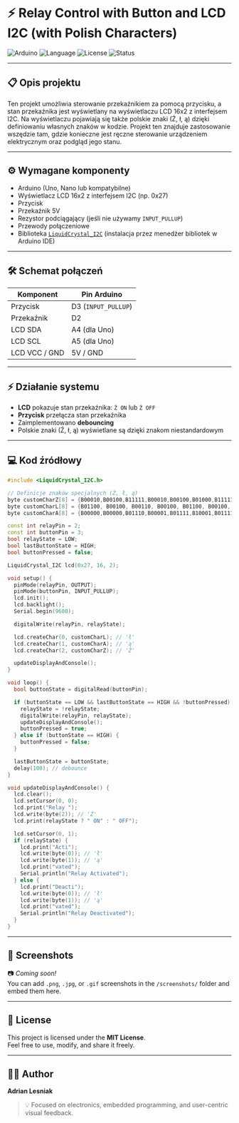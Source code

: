 # ⚡ Relay Control with Button and LCD I2C (with Polish Characters)

![Arduino](https://img.shields.io/badge/Platform-Arduino-blue.svg)
![Language](https://img.shields.io/badge/Language-C%2B%2B-brightgreen.svg)
![License](https://img.shields.io/badge/License-MIT-yellow.svg)
![Status](https://img.shields.io/badge/Status-Completed-success.svg)

---

## 📋 Opis projektu  
Ten projekt umożliwia sterowanie przekaźnikiem za pomocą przycisku, a stan przekaźnika jest wyświetlany na wyświetlaczu LCD 16x2 z interfejsem I2C. Na wyświetlaczu pojawiają się także polskie znaki (Ź, ł, ą) dzięki definiowaniu własnych znaków w kodzie. Projekt ten znajduje zastosowanie wszędzie tam, gdzie konieczne jest ręczne sterowanie urządzeniem elektrycznym oraz podgląd jego stanu.

---

## ⚙️ Wymagane komponenty
- Arduino (Uno, Nano lub kompatybilne)
- Wyświetlacz LCD 16x2 z interfejsem I2C (np. 0x27)
- Przycisk
- Przekaźnik 5V
- Rezystor podciągający (jeśli nie używamy `INPUT_PULLUP`)
- Przewody połączeniowe
- Biblioteka [`LiquidCrystal_I2C`](https://github.com/johnrickman/LiquidCrystal_I2C) (instalacja przez menedżer bibliotek w Arduino IDE)

---

## 🛠️ Schemat połączeń

| Komponent     | Pin Arduino        |
|---------------|--------------------|
| Przycisk      | D3 (`INPUT_PULLUP`)|
| Przekaźnik    | D2                 |
| LCD SDA       | A4 (dla Uno)       |
| LCD SCL       | A5 (dla Uno)       |
| LCD VCC / GND | 5V / GND           |

---

## ⚡ Działanie systemu

- **LCD** pokazuje stan przekaźnika: `Ź ON` lub `Ź OFF`
- **Przycisk** przełącza stan przekaźnika
- Zaimplementowano **debouncing**
- Polskie znaki (Ź, ł, ą) wyświetlane są dzięki znakom niestandardowym

---

## 💻 Kod źródłowy

```cpp
#include <LiquidCrystal_I2C.h>

// Definicje znaków specjalnych (Ź, ł, ą)
byte customCharZ[8] = {B00010,B00100,B11111,B00010,B00100,B01000,B11111,B00000}; // 'Ź'
byte customCharL[8] = {B01100, B00100, B00110, B00100, B01100, B00100, B01110, 0}; // 'ł'
byte customCharA[8] = {B00000,B00000,B01110,B00001,B01111,B10001,B01111,B00001}; // 'ą'

const int relayPin = 2;
const int buttonPin = 3;
bool relayState = LOW;
bool lastButtonState = HIGH;
bool buttonPressed = false;

LiquidCrystal_I2C lcd(0x27, 16, 2);

void setup() {
  pinMode(relayPin, OUTPUT);
  pinMode(buttonPin, INPUT_PULLUP);
  lcd.init();
  lcd.backlight();
  Serial.begin(9600);

  digitalWrite(relayPin, relayState);

  lcd.createChar(0, customCharL); // 'ł'
  lcd.createChar(1, customCharA); // 'ą'
  lcd.createChar(2, customCharZ); // 'Ź'

  updateDisplayAndConsole();
}

void loop() {
  bool buttonState = digitalRead(buttonPin);

  if (buttonState == LOW && lastButtonState == HIGH && !buttonPressed) {
    relayState = !relayState;
    digitalWrite(relayPin, relayState);
    updateDisplayAndConsole();
    buttonPressed = true;
  } else if (buttonState == HIGH) {
    buttonPressed = false;
  }

  lastButtonState = buttonState;
  delay(100); // debounce
}

void updateDisplayAndConsole() {
  lcd.clear();
  lcd.setCursor(0, 0);
  lcd.print("Relay ");
  lcd.write(byte(2)); // 'Ź'
  lcd.print(relayState ? " ON" : " OFF");

  lcd.setCursor(0, 1);
  if (relayState) {
    lcd.print("Acti");
    lcd.write(byte(0)); // 'ł'
    lcd.write(byte(1)); // 'ą'
    lcd.print("vated");
    Serial.println("Relay Activated");
  } else {
    lcd.print("Deacti");
    lcd.write(byte(0)); // 'ł'
    lcd.write(byte(1)); // 'ą'
    lcd.print("vated");
    Serial.println("Relay Deactivated");
  }
}

```

---

## 📸 Screenshots

📷 *Coming soon!*  
You can add `.png`, `.jpg`, or `.gif` screenshots in the `/screenshots/` folder and embed them here.

---

## 📃 License

This project is licensed under the **MIT License**.  
Feel free to use, modify, and share it freely.

---

## 👨‍💻 Author

**Adrian Lesniak**  
> 💡 Focused on electronics, embedded programming, and user-centric visual feedback.
